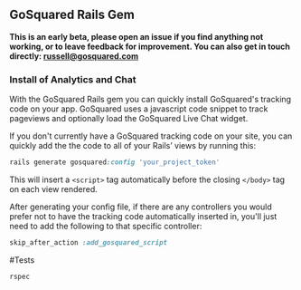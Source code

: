 ## GoSquared Rails Gem

**This is an early beta, please open an issue if you find anything not working, or to leave feedback for improvement. You can also get in touch directly: russell@gosquared.com**


### Install of Analytics and Chat

With the GoSquared Rails gem you can quickly install GoSquared's tracking code on your app. GoSquared uses a javascript code snippet to track pageviews and optionally load the GoSquared Live Chat widget.

If you don't currently have a GoSquared tracking code on your site, you can quickly add the the code to all of your Rails’ views by running this:

```ruby
rails generate gosquared:config 'your_project_token'
```

This will insert a `<script>` tag automatically before the closing `</body>` tag on each view rendered.

After generating your config file, if there are any controllers you would prefer not to have the tracking code automatically inserted in, you'll just need to add the following to that specific controller:

```ruby
skip_after_action :add_gosquared_script
```

#Tests

```ruby
rspec
```
